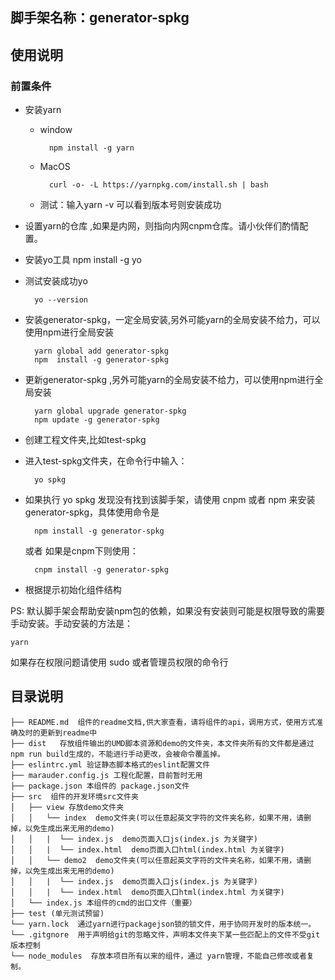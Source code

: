 
## 脚手架名称：generator-spkg

## 使用说明
### 前置条件
* 安装yarn
    
    * window

            npm install -g yarn
    * MacOS

            curl -o- -L https://yarnpkg.com/install.sh | bash
    * 测试：输入yarn -v 可以看到版本号则安装成功

* 设置yarn的仓库 ,如果是内网，则指向内网cnpm仓库。请小伙伴们酌情配置。

* 安装yo工具
        npm install -g yo

* 测试安装成功yo

        yo --version

* 安装generator-spkg，一定全局安装,另外可能yarn的全局安装不给力，可以使用npm进行全局安装

        yarn global add generator-spkg
        npm  install -g generator-spkg
        

* 更新generator-spkg ,另外可能yarn的全局安装不给力，可以使用npm进行全局安装

        yarn global upgrade generator-spkg
        npm update -g generator-spkg
        

* 创建工程文件夹,比如test-spkg

* 进入test-spkg文件夹，在命令行中输入：

        yo spkg

* 如果执行 yo spkg 发现没有找到该脚手架，请使用 cnpm 或者 npm 来安装generator-spkg，具体使用命令是

        npm install -g generator-spkg
    或者 如果是cnpm下则使用：

        cnpm install -g generator-spkg
* 根据提示初始化组件结构

PS: 默认脚手架会帮助安装npm包的依赖，如果没有安装则可能是权限导致的需要手动安装。手动安装的方法是：

    yarn

如果存在权限问题请使用 sudo 或者管理员权限的命令行

## 目录说明
```
├── README.md  组件的readme文档,供大家查看，请将组件的api，调用方式，使用方式准确及时的更新到readme中
├── dist   存放组件输出的UMD脚本资源和demo的文件夹，本文件夹所有的文件都是通过npm run build生成的，不能进行手动更改，会被命令覆盖掉。
├── eslintrc.yml 验证静态脚本格式的eslint配置文件
├── marauder.config.js 工程化配置，目前暂时无用
├── package.json 本组件的 package.json文件
├── src  组件的开发环境src文件夹
│   ├── view 存放demo文件夹
│   │   └── index  demo文件夹(可以任意起英文字符的文件夹名称，如果不用，请删掉，以免生成出来无用的demo)
│   │   |  └── index.js  demo页面入口js(index.js 为关键字)
│   │   |  └── index.html  demo页面入口html(index.html 为关键字)
│   │   └── demo2  demo文件夹(可以任意起英文字符的文件夹名称，如果不用，请删掉，以免生成出来无用的demo)
│   │   |  └── index.js  demo页面入口js(index.js 为关键字)
│   │   |  └── index.html  demo页面入口html(index.html 为关键字)
│   └── index.js 本组件的cmd的出口文件（重要）
├── test (单元测试预留)
└── yarn.lock  通过yarn进行packagejson锁的锁文件，用于协同开发时的版本统一。
└── .gitgnore  用于声明给git的忽略文件，声明本文件夹下某一些匹配上的文件不受git版本控制
└── node_modules  存放本项目所有以来的组件，通过 yarn管理，不能自己修改或者复制。


```